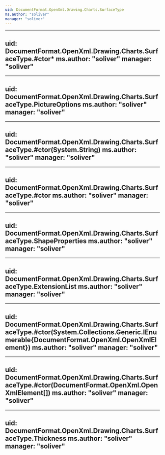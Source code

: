 ```yaml
---
uid: DocumentFormat.OpenXml.Drawing.Charts.SurfaceType
ms.author: "soliver"
manager: "soliver"
---
```


---
uid: DocumentFormat.OpenXml.Drawing.Charts.SurfaceType.#ctor*
ms.author: "soliver"
manager: "soliver"
---

---
uid: DocumentFormat.OpenXml.Drawing.Charts.SurfaceType.PictureOptions
ms.author: "soliver"
manager: "soliver"
---

---
uid: DocumentFormat.OpenXml.Drawing.Charts.SurfaceType.#ctor(System.String)
ms.author: "soliver"
manager: "soliver"
---

---
uid: DocumentFormat.OpenXml.Drawing.Charts.SurfaceType.#ctor
ms.author: "soliver"
manager: "soliver"
---

---
uid: DocumentFormat.OpenXml.Drawing.Charts.SurfaceType.ShapeProperties
ms.author: "soliver"
manager: "soliver"
---

---
uid: DocumentFormat.OpenXml.Drawing.Charts.SurfaceType.ExtensionList
ms.author: "soliver"
manager: "soliver"
---

---
uid: DocumentFormat.OpenXml.Drawing.Charts.SurfaceType.#ctor(System.Collections.Generic.IEnumerable{DocumentFormat.OpenXml.OpenXmlElement})
ms.author: "soliver"
manager: "soliver"
---

---
uid: DocumentFormat.OpenXml.Drawing.Charts.SurfaceType.#ctor(DocumentFormat.OpenXml.OpenXmlElement[])
ms.author: "soliver"
manager: "soliver"
---

---
uid: DocumentFormat.OpenXml.Drawing.Charts.SurfaceType.Thickness
ms.author: "soliver"
manager: "soliver"
---
